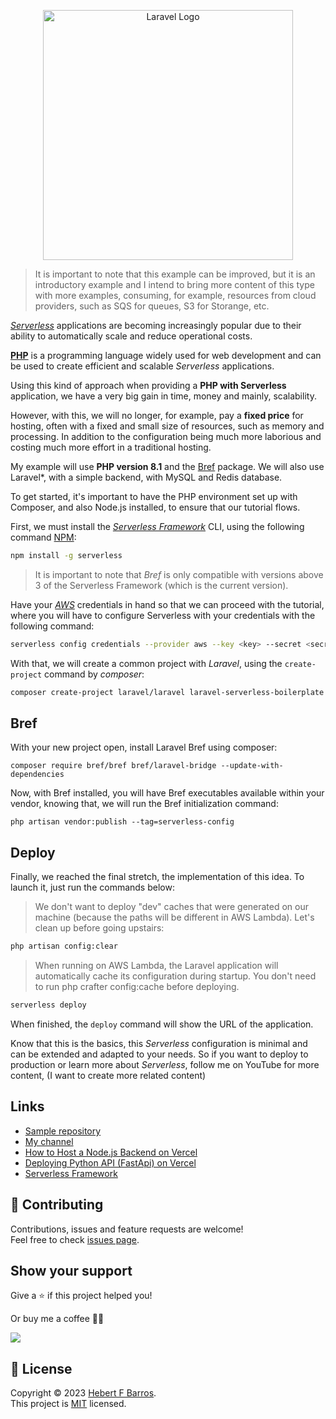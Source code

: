 <p align="center"><a href="https://laravel.com" target="_blank"><img src="https://raw.githubusercontent.com/laravel/art/master/logo-lockup/5%20SVG/2%20CMYK/1%20Full%20Color/laravel-logolockup-cmyk-red.svg" width="400" alt="Laravel Logo"></a></p>

> It is important to note that this example can be improved, but it is an introductory example and I intend to bring more content of this type with more examples, consuming, for example, resources from cloud providers, such as SQS for queues, S3 for Storange, etc.

[*Serverless*](https://www.serverless.com/) applications are becoming increasingly popular due to their ability to automatically scale and reduce operational costs.

[**PHP**](https://www.php.net/) is a programming language widely used for web development and can be used to create efficient and scalable *Serverless* applications.

Using this kind of approach when providing a **PHP with Serverless** application, we have a very big gain in time, money and mainly, scalability.

However, with this, we will no longer, for example, pay a __fixed price__ for hosting, often with a fixed and small size of resources, such as memory and processing. In addition to the configuration being much more laborious and costing much more effort in a traditional hosting.

My example will use **PHP version 8.1** and the [Bref](https://bref.sh/) package. We will also use Laravel*, with a simple backend, with MySQL and Redis database.

To get started, it's important to have the PHP environment set up with Composer, and also Node.js installed, to ensure that our tutorial flows.

First, we must install the [*Serverless Framework*](https://www.serverless.com/) CLI, using the following command [NPM](https://nodejs.org/en/download):

```bash
npm install -g serverless
```

> It is important to note that _Bref_ is only compatible with versions above 3 of the Serverless Framework (which is the current version).

Have your [*AWS*](https://aws.amazon.com/pt/) credentials in hand so that we can proceed with the tutorial, where you will have to configure Serverless with your credentials with the following command:

```bash
serverless config credentials --provider aws --key <key> --secret <secret>
```

With that, we will create a common project with *Laravel*, using the `create-project` command by *composer*:

```bash
composer create-project laravel/laravel laravel-serverless-boilerplate
```
## Bref
With your new project open, install Laravel Bref using composer:
```
composer require bref/bref bref/laravel-bridge --update-with-dependencies
```

Now, with Bref installed, you will have Bref executables available within your vendor, knowing that, we will run the Bref initialization command:
```
php artisan vendor:publish --tag=serverless-config
```
## Deploy
Finally, we reached the final stretch, the implementation of this idea. To launch it, just run the commands below:
> We don't want to deploy "dev" caches that were generated on our machine (because the paths will be different in AWS Lambda). Let's clean up before going upstairs:
```bash
php artisan config:clear
```

> When running on AWS Lambda, the Laravel application will automatically cache its configuration during startup. You don't need to run php crafter config:cache before deploying.

 ```bash
serverless deploy
```

When finished, the `deploy` command will show the URL of the application.

Know that this is the basics, this *Serverless* configuration is minimal and can be extended and adapted to your needs. So if you want to deploy to production or learn more about *Serverless*, follow me on YouTube for more content, (I want to create more related content)

## Links
- [Sample repository](https://github.com/hebertcisco/laravel-serverless-boilerplate)
- [My channel](https://www.youtube.com/channel/UCIXLXWPLZUWUa8tJ8c8EeKg)
- [How to Host a Node.js Backend on Vercel](https://www.youtube.com/watch?v=Y-RoNF3Hd7I)
- [Deploying Python API (FastApi) on Vercel](https://www.youtube.com/watch?v=r5VfItbTAt8)
- [Serverless Framework](https://www.serverless.com/framework/docs/getting-started)

## 🤝 Contributing

Contributions, issues and feature requests are welcome!<br />Feel free to check [issues page](issues).

## Show your support

Give a ⭐️ if this project helped you!

Or buy me a coffee 🙌🏾

<a href="https://www.buymeacoffee.com/hebertcisco">
    <img src="https://img.buymeacoffee.com/button-api/?text=Buy me a coffee&emoji=&slug=hebertcisco&button_colour=FFDD00&font_colour=000000&font_family=Inter&outline_colour=000000&coffee_colour=ffffff" />
</a>

## 📝 License

Copyright © 2023 [Hebert F Barros](https://github.com/hebertcisco).<br />
This project is [MIT](LICENSE) licensed.
